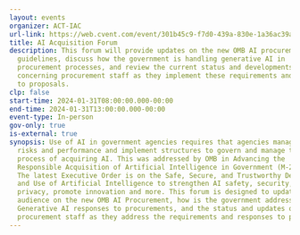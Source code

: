 ```yaml
---
layout: events
organizer: ACT-IAC
url-link: https://web.cvent.com/event/301b45c9-f7d0-439a-830e-1a36ac39aab8/summary
title: AI Acquisition Forum
description: This forum will provide updates on the new OMB AI procurement
  guidelines, discuss how the government is handling generative AI in
  procurement processes, and review the current status and developments
  concerning procurement staff as they implement these requirements and respond
  to proposals.
clp: false
start-time: 2024-01-31T08:00:00.000-00:00
end-time: 2024-01-31T13:00:00.000-00:00
event-type: In-person
gov-only: true
is-external: true
synopsis: Use of AI in government agencies requires that agencies manage the
  risks and performance and implement structures to govern and manage the
  process of acquiring AI. This was addressed by OMB in Advancing the
  Responsible Acquisition of Artificial Intelligence in Government (M-24-18).
  The latest Executive Order is on the Safe, Secure, and Trustworthy Development
  and Use of Artificial Intelligence to strengthen AI safety, security, equity,
  privacy, promote innovation and more. This forum is designed to update the
  audience on the new OMB AI Procurement, how is the government addressing the
  Generative AI responses to procurements, and the status and updates of the
  procurement staff as they address the requirements and responses to proposals.
---
```

